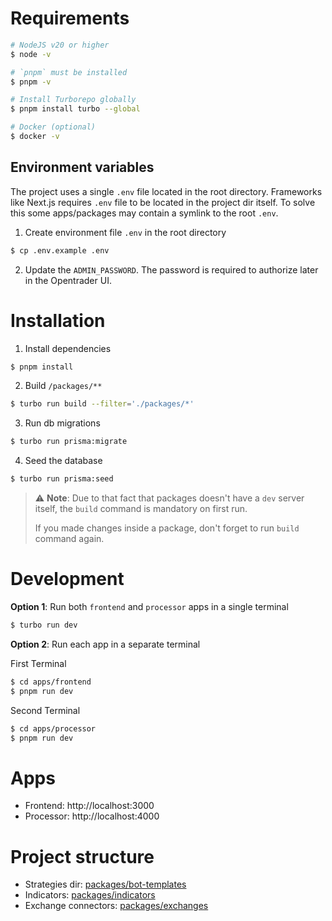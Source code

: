 # Requirements

```bash
# NodeJS v20 or higher
$ node -v

# `pnpm` must be installed
$ pnpm -v

# Install Turborepo globally
$ pnpm install turbo --global

# Docker (optional)
$ docker -v
```

## Environment variables

The project uses a single `.env` file located in the root directory.
Frameworks like Next.js requires `.env` file to be located in the project dir itself.
To solve this some apps/packages may contain a symlink to the root `.env`.

1. Create environment file `.env` in the root directory

```bash
$ cp .env.example .env
```

2. Update the `ADMIN_PASSWORD`. The password is required to authorize later in the Opentrader UI.

# Installation

1. Install dependencies

```bash
$ pnpm install
```

2. Build `/packages/**`

```bash
$ turbo run build --filter='./packages/*'
```

3. Run db migrations

```bash
$ turbo run prisma:migrate
```

4. Seed the database

```bash
$ turbo run prisma:seed
```

> ⚠️ **Note**: Due to that fact that packages doesn't have a `dev` server itself, the `build` command is mandatory on first run.
>
> If you made changes inside a package, don't forget to run `build` command again.

# Development

**Option 1**: Run both `frontend` and `processor` apps in a single terminal

```bash
$ turbo run dev
```

**Option 2**: Run each app in a separate terminal

First Terminal

```bash
$ cd apps/frontend
$ pnpm run dev
```

Second Terminal

```bash
$ cd apps/processor
$ pnpm run dev
```

# Apps

- Frontend: http://localhost:3000
- Processor: http://localhost:4000

# Project structure

- Strategies dir: [packages/bot-templates](/packages/bot-templates/src/templates)
- Indicators: [packages/indicators](/packages/indicators/src/indicators)
- Exchange connectors: [packages/exchanges](/packages/exchanges/src/exchanges)
